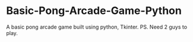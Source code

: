 # Basic-Pong-Arcade-Game-Python
A basic pong arcade game built using python, Tkinter.
PS. Need 2 guys to play. 
